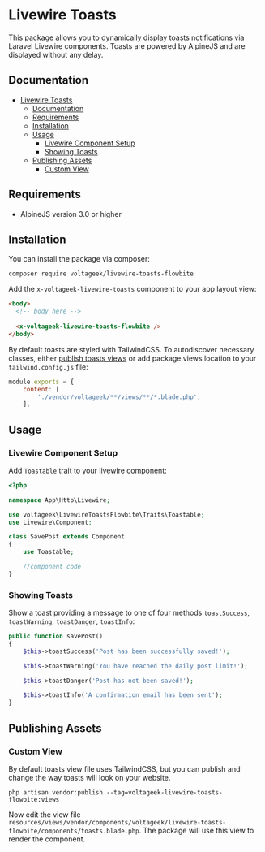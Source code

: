 # Livewire Toasts

This package allows you to dynamically display toasts notifications via Laravel Livewire components. Toasts are powered by AlpineJS and are displayed without any delay.

## Documentation

- [Livewire Toasts](#livewire-toasts-flowbite)
  - [Documentation](#documentation)
  - [Requirements](#requirements)
  - [Installation](#installation)
  - [Usage](#usage)
    - [Livewire Component Setup](#livewire-component-setup)
    - [Showing Toasts](#showing-toasts)
  - [Publishing Assets](#publishing-assets)
    - [Custom View](#custom-view)

## Requirements

- AlpineJS version 3.0 or higher

## Installation

You can install the package via composer:

```console
composer require voltageek/livewire-toasts-flowbite
```

Add the `x-voltageek-livewire-toasts` component to your app layout view:

```html
<body>
  <!-- body here -->
  
  <x-voltageek-livewire-toasts-flowbite />
</body>
```

By default toasts are styled with TailwindCSS. To autodiscover necessary classes, either [publish toasts views](#custom-view) or add package views location to your `tailwind.config.js` file:

```js
module.exports = {
    content: [
        './vendor/voltageek/**/views/**/*.blade.php',
    ],
```

## Usage

### Livewire Component Setup

Add `Toastable` trait to your livewire component:

```php
<?php

namespace App\Http\Livewire;

use voltageek\LivewireToastsFlowbite\Traits\Toastable;
use Livewire\Component;

class SavePost extends Component
{
    use Toastable;

    //component code
}
```

### Showing Toasts

Show a toast providing a message to one of four methods `toastSuccess`, `toastWarning`, `toastDanger`, `toastInfo`:

```php
public function savePost()
{
    $this->toastSuccess('Post has been successfully saved!');

    $this->toastWarning('You have reached the daily post limit!');

    $this->toastDanger('Post has not been saved!');

    $this->toastInfo('A confirmation email has been sent');
}
```

## Publishing Assets

### Custom View

By default toasts view file uses TailwindCSS, but you can publish and change the way toasts will look on your website.

```console
php artisan vendor:publish --tag=voltageek-livewire-toasts-flowbite:views
```

Now edit the view file `resources/views/vendor/components/voltageek/livewire-toasts-flowbite/components/toasts.blade.php`. The package will use this view to render the component.
